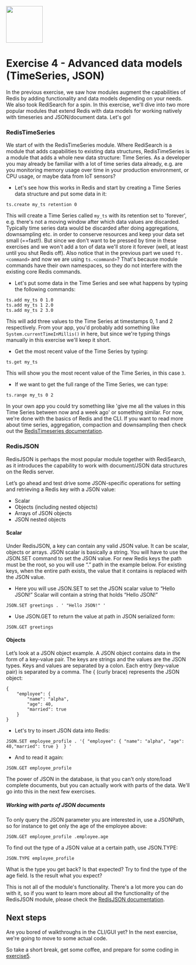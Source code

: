 <img src="../img/redis-logo-full-color-rgb.png" height=100/>

# Exercise 4 - Advanced data models (TimeSeries, JSON)

In the previous exercise, we saw how modules augment the capabilities of Redis by adding functionality and data models depending on your needs. We also took RediSearch for a spin.
In this exercise, we'll dive into two more popular modules that extend Redis with data models for working natively with timeseries and JSON/document data.
Let's go!

### RedisTimeSeries
We start of with the RedisTimeSeries module. Where RediSearch is a module that adds capabilities to existing data structures, RedisTimeSeries is a module that adds a whole new data structure: Time Series. As a developer you may already be familiar with a lot of time series data already, e.g. are you monitoring memory usage over time in your production environment, or CPU usage, or maybe data from IoT sensors? 

* Let's see how this works in Redis and start by creating a Time Series data structure and put some data in it:
```
ts.create my_ts retention 0
```
This will create a Time Series called `my_ts` with its retention set to 'forever', e.g. there's not a moving window after which data values are discarded. Typically time series data would be discarded after doing aggregations, downsampling etc. in order to conserve resources and keep your data set small (==fast!). But since we don't want to be pressed by time in these exercises and we won't add a ton of data we'll store it forever (well, at least until you shut Redis off). Also notice that in the previous part we used `ft.<command>` and now we are using `ts.<command>`? That's because module commands have their own namespaces, so they do not interfere with the existing core Redis commands.

* Let's put some data in the Time Series and see what happens by typing the following commands:
```
ts.add my_ts 0 1.0
ts.add my_ts 1 2.0
ts.add my_ts 2 3.0
```
This will add three values to the Time Series at timestamps 0, 1 and 2 respectively. From your app, you'd probably add something like `System.currentTimeInMillis()` in here, but since we're typing things manually in this exercise we'll keep it short.
* Get the most recent value of the Time Series by typing:
```
ts.get my_ts
```
This will show you the most recent value of the Time Series, in this case `3`. 
* If we want to get the full range of the Time Series, we can type:
```
ts.range my_ts 0 2
```

In your own app you could try something like 'give me all the values in this Time Series between now and a week ago' or something similar. For now, we're done with the basics of Redis and the CLI. If you want to read more about time series, aggregation, compaction and downsampling then check out the [RedisTimeseries documentation](https://oss.redis.com/redistimeseries/).

### RedisJSON

RedisJSON is perhaps the most popular module together with RediSearch, as it introduces the capability to work with document/JSON data structures on the Redis server.

Let’s go ahead and test drive some JSON-specific operations for setting and retrieving a Redis key with a JSON value:

- Scalar
- Objects (including nested objects)
- Arrays of JSON objects
- JSON nested objects

#### Scalar

Under RedisJSON, a key can contain any valid JSON value. It can be scalar, objects or arrays. JSON scalar is basically a string. You will have to use the JSON.SET command to set the JSON value. For new Redis keys the path must be the root, so you will use “.” path in the example below. For existing keys, when the entire path exists, the value that it contains is replaced with the JSON value. 

* Here you will use JSON.SET to set the JSON scalar value to “Hello JSON!” Scalar will contain a string that holds “Hello JSON!”
```
JSON.SET greetings . ' "Hello JSON!" '
```

* Use JSON.GET to return the value at path in JSON serialized form:
```
JSON.GET greetings
```

#### Objects

Let’s look at a JSON object example. A JSON object contains data in the form of a key-value pair. The keys are strings and the values are the JSON types. Keys and values are separated by a colon. Each entry (key-value pair) is separated by a comma. The { (curly brace) represents the JSON object:
```
{
    "employee": {
        "name": "alpha",
        "age": 40,
        "married": true
    }
}
```

* Let's try to insert JSON data into Redis:
```
JSON.SET employee_profile . '{ "employee": { "name": "alpha", "age": 40,"married": true }  } '
```
* And to read it again:
```
JSON.GET employee_profile
```

The power of JSON in the database, is that you can't only store/load complete documents, but you can actually work with parts of the data. We'll go into this in the next few exercises.

##### Working with parts of JSON documents

To only query the JSON parameter you are interested in, use a JSONPath, so for instance to get only the age of the employee above:
```
JSON.GET employee_profile .employee.age
```

To find out the type of a JSON value at a certain path, use JSON.TYPE:
```
JSON.TYPE employee_profile
```

What is the type you get back? Is that expected?
Try to find the type of the age field. Is the result what you expect?

This is not all of the module's functionality. There's a lot more you can do with it, so if you want to learn more about all the functionality of the RedisJSON module, please check the [RedisJSON documentation](https://oss.redis.com/redisjson/).

## Next steps

Are you bored of walkthroughs in the CLI/GUI yet? In the next exercise, we're going to move to some actual code. 

So take a short break, get some coffee, and prepare for some coding in [exercise5](exercise-5-start.md).